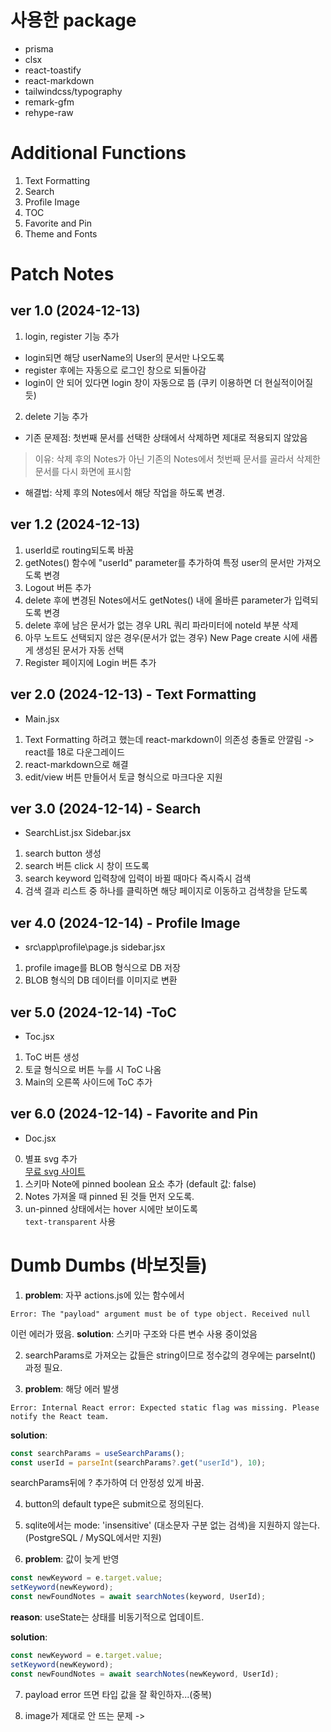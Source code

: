 # 사용한 package
* prisma
* clsx
* react-toastify
* react-markdown
* tailwindcss/typography
* remark-gfm
* rehype-raw

# Additional Functions
1. Text Formatting
2. Search
3. Profile Image
4. TOC
5. Favorite and Pin
6. Theme and Fonts 

# Patch Notes
## ver 1.0 (2024-12-13)
1. login, register 기능 추가
* login되면 해당 userName의 User의 문서만 나오도록
* register 후에는 자동으로 로그인 창으로 되돌아감
* login이 안 되어 있다면 login 창이 자동으로 뜸
(쿠키 이용하면 더 현실적이어질 듯)
2. delete 기능 추가
* 기존 문제점: 첫번째 문서를 선택한 상태에서 삭제하면 제대로 적용되지 않았음
> 이유: 삭제 후의 Notes가 아닌 기존의 Notes에서 첫번째 문서를 골라서 삭제한 문서를 다시 화면에 표시함
* 해결법: 삭제 후의 Notes에서 해당 작업을 하도록 변경.
## ver 1.2 (2024-12-13)
1. userId로 routing되도록 바꿈
2. getNotes() 함수에 "userId" parameter를 추가하여 특정 user의 문서만 가져오도록 변경
3. Logout 버튼 추가
4. delete 후에 변경된 Notes에서도 getNotes() 내에 올바른 parameter가 입력되도록 변경
5. delete 후에 남은 문서가 없는 경우 URL 쿼리 파라미터에 noteId 부분 삭제
6. 아무 노트도 선택되지 않은 경우(문서가 없는 경우) New Page create 시에 새롭게 생성된 문서가 자동 선택
7. Register 페이지에 Login 버튼 추가
## ver 2.0 (2024-12-13) - Text Formatting
+ Main.jsx
1. Text Formatting 하려고 했는데 react-markdown이 의존성 충돌로 안깔림
-> react를 18로 다운그레이드
2. react-markdown으로 해결  
3. edit/view 버튼 만들어서 토글 형식으로 마크다운 지원
## ver 3.0 (2024-12-14) - Search
+ SearchList.jsx Sidebar.jsx
1. search button 생성
2. search 버튼 click 시 창이 뜨도록
3. search keyword 입력창에 입력이 바뀔 때마다 즉시즉시 검색
4. 검색 결과 리스트 중 하나를 클릭하면 해당 페이지로 이동하고 검색창을 닫도록
## ver 4.0 (2024-12-14) - Profile Image
+ src\app\profile\page.js sidebar.jsx
1. profile image를 BLOB 형식으로 DB 저장
2. BLOB 형식의 DB 데이터를 이미지로 변환
## ver 5.0 (2024-12-14) -ToC
+ Toc.jsx
1. ToC 버튼 생성
2. 토글 형식으로 버튼 누를 시 ToC 나옴
3. Main의 오른쪽 사이드에 ToC 추가
## ver 6.0 (2024-12-14) - Favorite and Pin
+ Doc.jsx
0. 별표 svg 추가  
[무료 svg 사이트](https://heroicons.com/)
1. 스키마 Note에 pinned boolean 요소 추가 (default 값: false)
2. Notes 가져올 때 pinned 된 것들 먼저 오도록.
3. un-pinned 상태에서는 hover 시에만 보이도록  
`text-transparent` 사용
# Dumb Dumbs (바보짓들)
1. **problem**: 자꾸 actions.js에 있는 함수에서 
```
Error: The "payload" argument must be of type object. Received null
```
이런 에러가 떴음.
**solution**: 스키마 구조와 다른 변수 사용 중이었음

2. searchParams로 가져오는 값들은 string이므로 정수값의 경우에는 parseInt() 과정 필요.

3. **problem**: 해당 에러 발생
```
Error: Internal React error: Expected static flag was missing. Please notify the React team.
```
**solution**: 
```jsx
const searchParams = useSearchParams();
const userId = parseInt(searchParams?.get("userId"), 10);
```
searchParams뒤에 ? 추가하여 더 안정성 있게 바꿈.

4. button의 default type은 submit으로 정의된다.

5. sqlite에서는 mode: 'insensitive' (대소문자 구분 없는 검색)을 지원하지 않는다.  
(PostgreSQL / MySQL에서만 지원)

6. **problem**: 값이 늦게 반영
```jsx
const newKeyword = e.target.value;
setKeyword(newKeyword);
const newFoundNotes = await searchNotes(keyword, UserId);
```

**reason**: useState는 상태를 비동기적으로 업데이트.  

**solution**: 
```jsx
const newKeyword = e.target.value;
setKeyword(newKeyword);
const newFoundNotes = await searchNotes(newKeyword, UserId);
```

7. payload error 뜨면 타입 값을 잘 확인하자...(중복)

8. image가 제대로 안 뜨는 문제
-> 